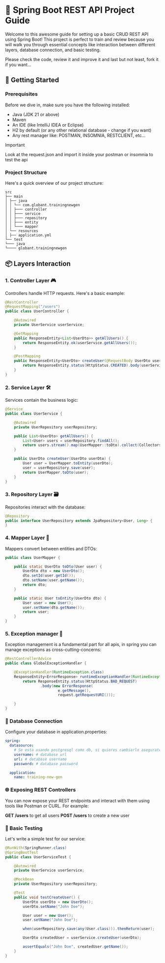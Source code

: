 # 🌟 Spring Boot REST API Project Guide

Welcome to this awesome guide for setting up a basic CRUD REST API using Spring Boot! This project is perfect to train and review because
you will walk you through essential concepts like interaction between different layers, database connection, and basic testing.

Please check the code, review it and improve it and last but not least, fork it if you want...



## 🚀 Getting Started

### Prerequisites

Before we dive in, make sure you have the following installed:
- Java (JDK 21 or above)
- Maven
- An IDE (like IntelliJ IDEA or Eclipse)
- H2 by default (or any other relational database - change if you want)
- Any rest manager like: POSTMAN, INSOMNIA, RESTCLIENT, etc...

>[!IMPORTANT]
> Look at the request.json and import it inside your postman or insomnia to test the api 

### Project Structure

Here's a quick overview of our project structure:

```shell
src 
├── main 
│ ├── java 
│ │ └── com.globant.trainingnewgen 
│ │ ├─── controller 
│ │ ├─── service 
│ │ ├─── repository 
│ │ ├─── entity 
│ │ └─── mapper 
│ └── resources 
│ ├── application.yml 
└── test 
└─── java 
└──── globant.trainingnewgen
```

## 📦 Layers Interaction

### 1. Controller Layer 🎮

Controllers handle HTTP requests. Here's a basic example:

```java
@RestController
@RequestMapping("/users")
public class UserController {

    @Autowired
    private UserService userService;

    @GetMapping
    public ResponseEntity<List<UserDto>> getAllUsers() {
        return ResponseEntity.ok(userService.getAllUsers());
    }

    @PostMapping
    public ResponseEntity<UserDto> createUser(@RequestBody UserDto userDto) {
        return ResponseEntity.status(HttpStatus.CREATED).body(userService.createUser(userDto));
    }
}

```

### 2. Service Layer 🛠️

Services contain the business logic:

```java
@Service
public class UserService {

    @Autowired
    private UserRepository userRepository;

    public List<UserDto> getAllUsers() {
        List<User> users = userRepository.findAll();
        return users.stream().map(UserMapper::toDto).collect(Collectors.toList());
    }

    public UserDto createUser(UserDto userDto) {
        User user = UserMapper.toEntity(userDto);
        user = userRepository.save(user);
        return UserMapper.toDto(user);
    }
}
```


### 3. Repository Layer 🗃️
Repositories interact with the database:
```java
@Repository
public interface UserRepository extends JpaRepository<User, Long> {
}
```

### 4. Mapper Layer 🔄
Mappers convert between entities and DTOs:

```java
public class UserMapper {

    public static UserDto toDto(User user) {
        UserDto dto = new UserDto();
        dto.setId(user.getId());
        dto.setName(user.getName());
        return dto;
    }

    public static User toEntity(UserDto dto) {
        User user = new User();
        user.setName(dto.getName());
        return user;
    }
}
```

### 5. Exception manager 🎉

Exception management is a fundamental part for all apis, in spring you can manage exceptions as cross-cutting-concerns:

```java
@RestControllerAdvice
public class GlobalExceptionHandler {

    @ExceptionHandler(RuntimeException.class)
    ResponseEntity<ErrorResponse> runtimeExceptionHandler(RuntimeException e, HttpServletRequest request) {
        return ResponseEntity.status(HttpStatus.BAD_REQUEST)
                .body(new ErrorResponse(
                        e.getMessage(),
                        request.getRequestURI()));

    }
}
```


### 🔗 Database Connection

Configure your database in application.properties:

```yml
spring:
  datasource:
    # Se esta usando postgresql como db, si quieres cambiarlo asegurate de cambiar el driver en el POM.xml
    username: # database url
    url: # database username
    password: # database password

  application:
    name: training-new-gen
```
### 🌐 Exposing REST Controllers

You can now expose your REST endpoints and interact with them using tools like Postman or CURL. For example:

**GET /users** to get all users
**POST /users** to create a new user

### 🧪 Basic Testing

Let's write a simple test for our service:

```java
@RunWith(SpringRunner.class)
@SpringBootTest
public class UserServiceTest {

    @Autowired
    private UserService userService;

    @MockBean
    private UserRepository userRepository;

    @Test
    public void testCreateUser() {
        UserDto userDto = new UserDto();
        userDto.setName("John Doe");

        User user = new User();
        user.setName("John Doe");

        when(userRepository.save(any(User.class))).thenReturn(user);

        UserDto createdUser = userService.createUser(userDto);

        assertEquals("John Doe", createdUser.getName());
    }
}
```

